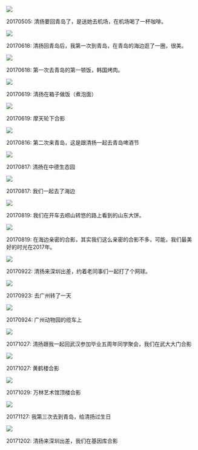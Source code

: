 

![](https://raw.githubusercontent.com/helloqingyang/mkdocs/main/docs/images/100/2017-10%E5%BC%A0/img_20170505_130333f.jpg)

20170505: 清扬要回青岛了，是送她去机场，在机场喝了一杯咖啡。

![](https://raw.githubusercontent.com/helloqingyang/mkdocs/main/docs/images/100/2017-10%E5%BC%A0/img_20170618_135844f.jpg)

20170618: 清扬回青岛后，我第一次到青岛，在青岛的海边逛了一圈，很美。

![](https://raw.githubusercontent.com/helloqingyang/mkdocs/main/docs/images/100/2017-10%E5%BC%A0/img_20170618_143933r.jpg)

20170618: 第一次去青岛的第一顿饭，韩国烤肉。

![](https://raw.githubusercontent.com/helloqingyang/mkdocs/main/docs/images/100/2017-10%E5%BC%A0/img_20170619_125218r.jpg)

20170619: 清扬在箱子做饭（煮泡面）

![](https://raw.githubusercontent.com/helloqingyang/mkdocs/main/docs/images/100/2017-10%E5%BC%A0/img_20170619_192936f.jpg)

20170619: 摩天轮下合影

![](https://raw.githubusercontent.com/helloqingyang/mkdocs/main/docs/images/100/2017-10%E5%BC%A0/img_20170816_201429f.jpg)

20170816: 第二次来青岛，这是跟清扬一起去青岛啤酒节

![](https://raw.githubusercontent.com/helloqingyang/mkdocs/main/docs/images/100/2017-10%E5%BC%A0/img_20170817_120335r.jpg)

20170817: 清扬在中德生态园

![](https://raw.githubusercontent.com/helloqingyang/mkdocs/main/docs/images/100/2017-10%E5%BC%A0/img_20170817_184652f.jpg)

20170817: 我们一起去了海边

![](https://raw.githubusercontent.com/helloqingyang/mkdocs/main/docs/images/100/2017-10%E5%BC%A0/img_20170819_144536r.jpg)

20170819: 我们在开车去崂山转悠的路上看到的山东大饼。

![](https://raw.githubusercontent.com/helloqingyang/mkdocs/main/docs/images/100/2017-10%E5%BC%A0/img_20170819_181927f.jpg)

20170819: 在海边亲密的合影，其实我们这么亲密的合影不多，可能，我们最美好的时光在2017年。

![](https://raw.githubusercontent.com/helloqingyang/mkdocs/main/docs/images/100/2017-10%E5%BC%A0/img_20170922_210752f.jpg)

20170922: 清扬来深圳出差，约着老同事们一起打了个网球。

![](https://raw.githubusercontent.com/helloqingyang/mkdocs/main/docs/images/100/2017-10%E5%BC%A0/img_20170923_165301f.jpg)

20170923: 去广州转了一天

![](https://raw.githubusercontent.com/helloqingyang/mkdocs/main/docs/images/100/2017-10%E5%BC%A0/img_20170924_141351f.jpg)

20170924: 广州动物园的缆车上

![](https://raw.githubusercontent.com/helloqingyang/mkdocs/main/docs/images/100/2017-10%E5%BC%A0/img_20171027_111000f.jpg)

20171027: 清扬跟我一起回武汉参加毕业五周年同学聚会，我们在武大大门合影

![](https://raw.githubusercontent.com/helloqingyang/mkdocs/main/docs/images/100/2017-10%E5%BC%A0/img_20171027_111000f.jpg)

20171027: 黄鹤楼合影

![](https://raw.githubusercontent.com/helloqingyang/mkdocs/main/docs/images/100/2017-10%E5%BC%A0/img_20171029_140725f.jpg)

20171029: 万林艺术馆顶楼合影

![](https://raw.githubusercontent.com/helloqingyang/mkdocs/main/docs/images/100/2017-10%E5%BC%A0/img_20171127_203239f.jpg)

20171127: 我第三次去到青岛，给清扬过生日

![](https://raw.githubusercontent.com/helloqingyang/mkdocs/main/docs/images/100/2017-10%E5%BC%A0/img_20171202_084811f.jpg)

20171202: 清扬来深圳出差，我们在基因库合影